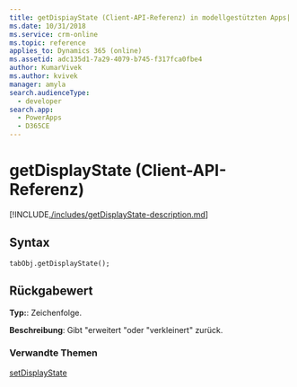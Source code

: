 ```yaml
---
title: getDispiayState (Client-API-Referenz) in modellgestützten Apps| MicrosoftDocs
ms.date: 10/31/2018
ms.service: crm-online
ms.topic: reference
applies_to: Dynamics 365 (online)
ms.assetid: adc135d1-7a29-4079-b745-f317fca0fbe4
author: KumarVivek
ms.author: kvivek
manager: amyla
search.audienceType:
  - developer
search.app:
  - PowerApps
  - D365CE
---
```

# <a name="getdisplaystate-client-api-reference"></a>getDisplayState (Client-API-Referenz)



[!INCLUDE[./includes/getDisplayState-description.md](./includes/getDisplayState-description.md)]

## <a name="syntax"></a>Syntax

`tabObj.getDisplayState();`

## <a name="return-value"></a>Rückgabewert

**Typ:**: Zeichenfolge.

**Beschreibung**: Gibt "erweitert "oder "verkleinert" zurück.

### <a name="related-topics"></a>Verwandte Themen

[setDisplayState](setDisplayState.md)



